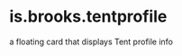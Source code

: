 is.brooks.tentprofile
========================================

a floating card that displays Tent profile info
